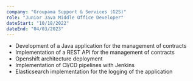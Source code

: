 ```yaml
---
company: "Groupama Support & Services (G2S)"
role: "Junior Java Middle Office Developer"
dateStart: "10/18/2022"
dateEnd: "04/03/2023"
---
```


- Development of a Java application for the management of contracts
- Implementation of a REST API for the management of contracts
- Openshift architecture deployment
- Implementation of CI/CD pipelines with Jenkins
- Elasticsearch implementation for the logging of the application
